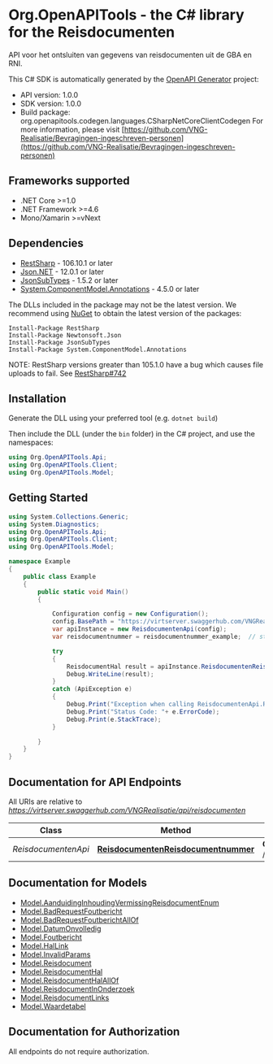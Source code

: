 # Org.OpenAPITools - the C# library for the Reisdocumenten

API voor het ontsluiten van gegevens van reisdocumenten uit de GBA en RNI.

This C# SDK is automatically generated by the [OpenAPI Generator](https://openapi-generator.tech) project:

- API version: 1.0.0
- SDK version: 1.0.0
- Build package: org.openapitools.codegen.languages.CSharpNetCoreClientCodegen
    For more information, please visit [https://github.com/VNG-Realisatie/Bevragingen-ingeschreven-personen](https://github.com/VNG-Realisatie/Bevragingen-ingeschreven-personen)

<a name="frameworks-supported"></a>
## Frameworks supported
- .NET Core >=1.0
- .NET Framework >=4.6
- Mono/Xamarin >=vNext

<a name="dependencies"></a>
## Dependencies

- [RestSharp](https://www.nuget.org/packages/RestSharp) - 106.10.1 or later
- [Json.NET](https://www.nuget.org/packages/Newtonsoft.Json/) - 12.0.1 or later
- [JsonSubTypes](https://www.nuget.org/packages/JsonSubTypes/) - 1.5.2 or later
- [System.ComponentModel.Annotations](https://www.nuget.org/packages/System.ComponentModel.Annotations) - 4.5.0 or later

The DLLs included in the package may not be the latest version. We recommend using [NuGet](https://docs.nuget.org/consume/installing-nuget) to obtain the latest version of the packages:
```
Install-Package RestSharp
Install-Package Newtonsoft.Json
Install-Package JsonSubTypes
Install-Package System.ComponentModel.Annotations
```

NOTE: RestSharp versions greater than 105.1.0 have a bug which causes file uploads to fail. See [RestSharp#742](https://github.com/restsharp/RestSharp/issues/742)

<a name="installation"></a>
## Installation
Generate the DLL using your preferred tool (e.g. `dotnet build`)

Then include the DLL (under the `bin` folder) in the C# project, and use the namespaces:
```csharp
using Org.OpenAPITools.Api;
using Org.OpenAPITools.Client;
using Org.OpenAPITools.Model;
```
<a name="getting-started"></a>
## Getting Started

```csharp
using System.Collections.Generic;
using System.Diagnostics;
using Org.OpenAPITools.Api;
using Org.OpenAPITools.Client;
using Org.OpenAPITools.Model;

namespace Example
{
    public class Example
    {
        public static void Main()
        {

            Configuration config = new Configuration();
            config.BasePath = "https://virtserver.swaggerhub.com/VNGRealisatie/api/reisdocumenten";
            var apiInstance = new ReisdocumentenApi(config);
            var reisdocumentnummer = reisdocumentnummer_example;  // string | Het nummer van het verstrekte Nederlandse reisdocument.

            try
            {
                ReisdocumentHal result = apiInstance.ReisdocumentenReisdocumentnummer(reisdocumentnummer);
                Debug.WriteLine(result);
            }
            catch (ApiException e)
            {
                Debug.Print("Exception when calling ReisdocumentenApi.ReisdocumentenReisdocumentnummer: " + e.Message );
                Debug.Print("Status Code: "+ e.ErrorCode);
                Debug.Print(e.StackTrace);
            }

        }
    }
}
```

<a name="documentation-for-api-endpoints"></a>
## Documentation for API Endpoints

All URIs are relative to *https://virtserver.swaggerhub.com/VNGRealisatie/api/reisdocumenten*

Class | Method | HTTP request | Description
------------ | ------------- | ------------- | -------------
*ReisdocumentenApi* | [**ReisdocumentenReisdocumentnummer**](docs/ReisdocumentenApi.md#reisdocumentenreisdocumentnummer) | **GET** /reisdocumenten/{reisdocumentnummer} | 


<a name="documentation-for-models"></a>
## Documentation for Models

 - [Model.AanduidingInhoudingVermissingReisdocumentEnum](docs/AanduidingInhoudingVermissingReisdocumentEnum.md)
 - [Model.BadRequestFoutbericht](docs/BadRequestFoutbericht.md)
 - [Model.BadRequestFoutberichtAllOf](docs/BadRequestFoutberichtAllOf.md)
 - [Model.DatumOnvolledig](docs/DatumOnvolledig.md)
 - [Model.Foutbericht](docs/Foutbericht.md)
 - [Model.HalLink](docs/HalLink.md)
 - [Model.InvalidParams](docs/InvalidParams.md)
 - [Model.Reisdocument](docs/Reisdocument.md)
 - [Model.ReisdocumentHal](docs/ReisdocumentHal.md)
 - [Model.ReisdocumentHalAllOf](docs/ReisdocumentHalAllOf.md)
 - [Model.ReisdocumentInOnderzoek](docs/ReisdocumentInOnderzoek.md)
 - [Model.ReisdocumentLinks](docs/ReisdocumentLinks.md)
 - [Model.Waardetabel](docs/Waardetabel.md)


<a name="documentation-for-authorization"></a>
## Documentation for Authorization

All endpoints do not require authorization.

